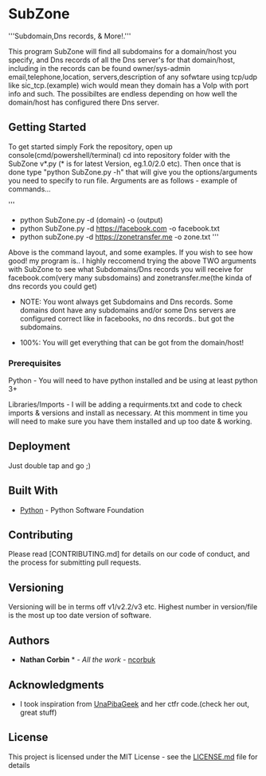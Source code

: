 # SubZone
'''Subdomain,Dns records, & More!.'''

This program SubZone will find all subdomains for a domain/host you specify, and Dns records of all the 
Dns server's for that domain/host, including in the records can be found owner/sys-admin email,telephone,location,
servers,description of any sofwtare using tcp/udp like sic_tcp.(example) wich would mean they domain has a VoIp
with port info and such. The possibiltes are endless depending on how well the domain/host has configured there 
Dns server.

## Getting Started

To get started simply Fork the repository, open up console(cmd/powershell/terminal) cd into repository folder with 
the SubZone v*.py (* is for latest Version, eg.1.0/2.0 etc). Then once that is done type "python SubZone.py -h"
that will give you the options/arguments you need to specify to run file. Arguments are as follows - example of commands...

'''
- python SubZone.py -d (domain) -o (output)
- python SubZone.py -d https://facebook.com -o facebook.txt
- python subZone.py -d https://zonetransfer.me -o zone.txt
'''

Above is the command layout, and some examples. If you wish to see how good! my program is.. I highly reccomend trying the above
TWO arguments with SubZone to see what Subdomains/Dns records you will receive for facebook.com(very many subsdomains) and
zonetransfer.me(the kinda of dns records you could get)

- NOTE: You wont always get Subdomains and Dns records. Some domains dont have any subdomains and/or some Dns servers are configured
correct like in facebooks, no dns records.. but got the subdomains.

- 100%: You will get everything that can be got from the domain/host!

### Prerequisites

Python - You will need to have python installed and be using at least python 3+

Libraries/Imports - I will be adding a requirments.txt and code to check imports & versions
and install as necessary. At this momment in time you will need to make sure you have them installed and up too date & working.

## Deployment

Just double tap and go ;)

## Built With

* [Python]('https://www.python.org/) - Python Software Foundation

## Contributing

Please read [CONTRIBUTING.md] for details on our code of conduct, and the process for submitting pull requests.

## Versioning

Versioning will be in terms off v1/v2.2/v3 etc. Highest number in version/file is the most up too date version of software.

## Authors

* **Nathan Corbin** * - *All the work* - [ncorbuk](https://github.com/ncorbuk)

## Acknowledgments

* I took inspiration from [UnaPibaGeek](https://github.com/UnaPibaGeek) and her ctfr code.(check her out, great stuff)

## License

This project is licensed under the MIT License - see the [LICENSE.md](LICENSE.md) file for details


